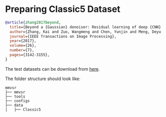 # Preparing Classic5 Dataset

<!-- [DATASET] -->

```bibtex
@article{zhang2017beyond,
  title={Beyond a {Gaussian} denoiser: Residual learning of deep {CNN} for image denoising},
  author={Zhang, Kai and Zuo, Wangmeng and Chen, Yunjin and Meng, Deyu and Zhang, Lei},
  journal={IEEE Transactions on Image Processing},
  year={2017},
  volume={26},
  number={7},
  pages={3142-3155},
}
```

The test datasets can be download from [here](https://github.com/cszn/DnCNN/tree/master/testsets).

The folder structure should look like:

```text
mmvsr
├── mmvsr
├── tools
├── configs
├── data
|   ├── Classic5
```

